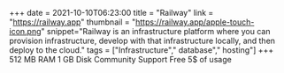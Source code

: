 +++
date = 2021-10-10T06:23:00
title = "Railway"
link = "https://railway.app"
thumbnail = "https://railway.app/apple-touch-icon.png"
snippet="Railway is an infrastructure platform where you can provision infrastructure, develop with that infrastructure locally, and then deploy to the cloud."
tags = ["Infrastructure"," database"," hosting"]
+++
512 MB RAM
1 GB Disk
Community Support
Free 5$ of usage
